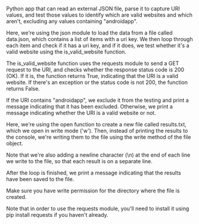 Python app that can read an external JSON file, parse it to capture URI values, and test those values to identify which are valid websites and which aren't, excluding any values containing "androidapp".

Here, we're using the json module to load the data from a file called data.json, which contains a list of items with a uri key. We then loop through each item and check if it has a uri key, and if it does, we test whether it's a valid website using the is_valid_website function.

The is_valid_website function uses the requests module to send a GET request to the URI, and checks whether the response status code is 200 (OK). If it is, the function returns True, indicating that the URI is a valid website. If there's an exception or the status code is not 200, the function returns False.

If the URI contains "androidapp", we exclude it from the testing and print a message indicating that it has been excluded. Otherwise, we print a message indicating whether the URI is a valid website or not.

Here, we're using the open function to create a new file called results.txt, which we open in write mode ('w'). Then, instead of printing the results to the console, we're writing them to the file using the write method of the file object.

Note that we're also adding a newline character (\n) at the end of each line we write to the file, so that each result is on a separate line.

After the loop is finished, we print a message indicating that the results have been saved to the file.

Make sure you have write permission for the directory where the file is created.

Note that in order to use the requests module, you'll need to install it using pip install requests if you haven't already.
